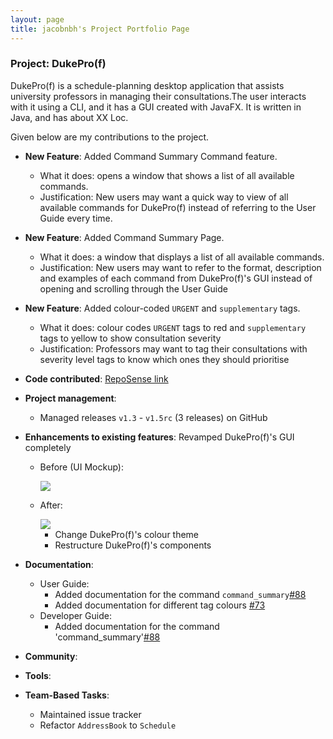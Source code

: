 ```yaml
---
layout: page
title: jacobnbh's Project Portfolio Page
---
```


### Project: DukePro(f)

DukePro(f) is a schedule-planning desktop application that assists university professors in managing their 
consultations.The user interacts with it using a CLI, and it has a GUI created with JavaFX. It is written in Java, and 
has about XX Loc.

Given below are my contributions to the project.

* **New Feature**: Added Command Summary Command feature.
    * What it does: opens a window that shows a list of all available commands.
    * Justification: New users may want a quick way to view of all available commands for DukePro(f) instead of 
  referring to the User Guide every time.
* **New Feature**: Added Command Summary Page.
    * What it does: a window that displays a list of all available commands.
    * Justification: New users may want to refer to the format, description and examples of each command from
  DukePro(f)'s GUI instead of opening and scrolling through the User Guide
* **New Feature**: Added colour-coded `URGENT` and `supplementary` tags.
    * What it does: colour codes `URGENT` tags to red and `supplementary` tags to yellow to show consultation 
  severity
    * Justification: Professors may want to tag their consultations with severity level tags to know which ones they
  should prioritise

* **Code contributed**: [RepoSense link](https://nus-cs2103-ay2122s1.github.io/tp-dashboard/?search=jacobnbh&sort=groupTitle&sortWithin=title&since=2021-09-17&timeframe=commit&mergegroup=&groupSelect=groupByRepos&breakdown=false)

* **Project management**:
    * Managed releases `v1.3` - `v1.5rc` (3 releases) on GitHub

* **Enhancements to existing features**: Revamped DukePro(f)'s GUI completely
  * Before (UI Mockup):

    <img src="/tp/images/Ui(v1.1).png">
  * After:
  
    <img src="/tp/images/Ui.png">
    
    * Change DukePro(f)'s colour theme
    * Restructure DukePro(f)'s components

* **Documentation**:
    * User Guide:
        * Added documentation for the command `command_summary`[\#88](https://github.com/AY2122S1-CS2103T-T11-4/tp/pull/88/commits/3fdcb4608f9152855a8dcc6ca2b2f833b70a7f75)
        * Added documentation for different tag colours [\#73](https://github.com/AY2122S1-CS2103T-T11-4/tp/pull/73/commits/10c3d96835bc7402299e2f73c05e0ef7ab959725)
    * Developer Guide:
        * Added documentation for the command 'command_summary'[\#88](https://github.com/AY2122S1-CS2103T-T11-4/tp/pull/88/commits/3fdcb4608f9152855a8dcc6ca2b2f833b70a7f75)

* **Community**:

* **Tools**:

* **Team-Based Tasks**:
  * Maintained issue tracker
  * Refactor `AddressBook` to `Schedule`
